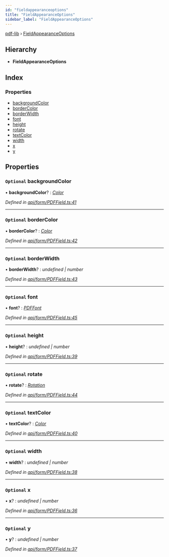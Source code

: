 ```yaml
---
id: "fieldappearanceoptions"
title: "FieldAppearanceOptions"
sidebar_label: "FieldAppearanceOptions"
---
```


[pdf-lib](../index.md) › [FieldAppearanceOptions](fieldappearanceoptions.md)

## Hierarchy

* **FieldAppearanceOptions**

## Index

### Properties

* [backgroundColor](fieldappearanceoptions.md#optional-backgroundcolor)
* [borderColor](fieldappearanceoptions.md#optional-bordercolor)
* [borderWidth](fieldappearanceoptions.md#optional-borderwidth)
* [font](fieldappearanceoptions.md#optional-font)
* [height](fieldappearanceoptions.md#optional-height)
* [rotate](fieldappearanceoptions.md#optional-rotate)
* [textColor](fieldappearanceoptions.md#optional-textcolor)
* [width](fieldappearanceoptions.md#optional-width)
* [x](fieldappearanceoptions.md#optional-x)
* [y](fieldappearanceoptions.md#optional-y)

## Properties

### `Optional` backgroundColor

• **backgroundColor**? : *[Color](../index.md#color)*

*Defined in [api/form/PDFField.ts:41](https://github.com/Hopding/pdf-lib/blob/c957768/src/api/form/PDFField.ts#L41)*

___

### `Optional` borderColor

• **borderColor**? : *[Color](../index.md#color)*

*Defined in [api/form/PDFField.ts:42](https://github.com/Hopding/pdf-lib/blob/c957768/src/api/form/PDFField.ts#L42)*

___

### `Optional` borderWidth

• **borderWidth**? : *undefined | number*

*Defined in [api/form/PDFField.ts:43](https://github.com/Hopding/pdf-lib/blob/c957768/src/api/form/PDFField.ts#L43)*

___

### `Optional` font

• **font**? : *[PDFFont](../classes/pdffont.md)*

*Defined in [api/form/PDFField.ts:45](https://github.com/Hopding/pdf-lib/blob/c957768/src/api/form/PDFField.ts#L45)*

___

### `Optional` height

• **height**? : *undefined | number*

*Defined in [api/form/PDFField.ts:39](https://github.com/Hopding/pdf-lib/blob/c957768/src/api/form/PDFField.ts#L39)*

___

### `Optional` rotate

• **rotate**? : *[Rotation](../index.md#rotation)*

*Defined in [api/form/PDFField.ts:44](https://github.com/Hopding/pdf-lib/blob/c957768/src/api/form/PDFField.ts#L44)*

___

### `Optional` textColor

• **textColor**? : *[Color](../index.md#color)*

*Defined in [api/form/PDFField.ts:40](https://github.com/Hopding/pdf-lib/blob/c957768/src/api/form/PDFField.ts#L40)*

___

### `Optional` width

• **width**? : *undefined | number*

*Defined in [api/form/PDFField.ts:38](https://github.com/Hopding/pdf-lib/blob/c957768/src/api/form/PDFField.ts#L38)*

___

### `Optional` x

• **x**? : *undefined | number*

*Defined in [api/form/PDFField.ts:36](https://github.com/Hopding/pdf-lib/blob/c957768/src/api/form/PDFField.ts#L36)*

___

### `Optional` y

• **y**? : *undefined | number*

*Defined in [api/form/PDFField.ts:37](https://github.com/Hopding/pdf-lib/blob/c957768/src/api/form/PDFField.ts#L37)*
